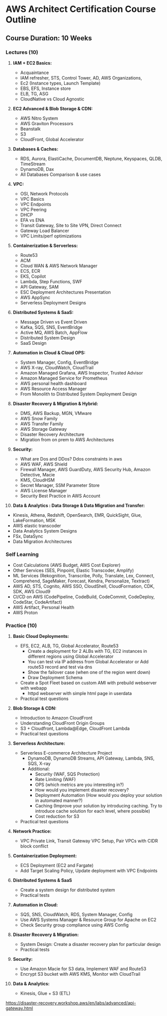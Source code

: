 # AWS Architect Certification Course Outline

## Course Duration: 10 Weeks

### Lectures (10)

1. **IAM + EC2 Basics:**
   - Acquaintance
   - IAM refresher, STS, Control Tower, AD, AWS Organizations, 
   - Ec2 (Instance types, Launch Template)
   - EBS, EFS, Instance store
   - ELB, TG, ASG
   - CloudNative vs Cloud Agnostic

2. **EC2 Advanced & Blob Storage & CDN:**
   - AWS Nitro System
   - AWS Graviton Processors
   - Beanstalk
   - S3
   - CloudFront, Global Accelerator

3. **Databases & Caches:**
   - RDS, Aurora, ElastiCache, DocumentDB, Neptune, Keyspaces, QLDB, TimeStream
   - DynamoDB, Dax
   - All Databases Comparison & use cases

4. **VPC:**
   - OSI, Network Protocols
   - VPC Basics
   - VPC Endpoints
   - VPC Peering
   - DHCP
   - EFA vs ENA
   - Transit Gateway, Site to Site VPN, Direct Connect
   - Gateway Load Balancer
   - VPC Limits/perf optimizations

5. **Containerization & Serverless:**
   - Route53
   - ACM
   - Cloud WAN & AWS Network Manager
   - ECS, ECR
   - EKS, Copilot
   - Lambda, Step Functions, SWF
   - API Gateway, SAM
   - ESC Deployment Architectures Presentation
   - AWS AppSync
   - Serverless Deployment Designs

6. **Distributed Systems & SaaS:**
   - Message Driven vs Event Driven
   - Kafka, SQS, SNS, EventBridge
   - Active MQ, AWS Batch, AppFlow
   - Distributed System Design
   - SaaS Design

7. **Automation in Cloud & Cloud OPS:**
   - System Manager, Config, EventBridge
   - AWS X-ray, CloudWatch, CloudTrail
   - Amazon Managed Grafana, AWS Inspector, Trusted Advisor
   - Amazon Managed Service for Prometheus
   - AWS personal health dashboard
   - AWS Resource Access Manager
   - From Monolith to Distributed System Deployment Design

8. **Disaster Recovery & Migration & Hybrid:**
   - DMS, AWS Backup, MGN, VMware
   - AWS Snow Family
   - AWS Transfer Family
   - AWS Storage Gateway
   - Disaster Recovery Architecture
   - Migration from on prem to AWS Architectures

9. **Security:**
   - What are Dos and DDos? Ddos constraints in aws
   - AWS WAF, AWS Shield
   - Firewall Manager, AWS GuardDuty, AWS Security Hub, Amazon Detective, Macie
   - KMS, CloudHSM
   - Secret Manager, SSM Parameter Store
   - AWS License Manager
   - Security Best Practice in AWS Account

10. **Data & Analytics : Data Storage & Data Migration and Transfer:**
   - Kinesis, Athena, Redshift, OpenSearch, EMR, QuickSight, Glue, LakeFormation, MSK
   - AWS elastic transcoder
   - Data Analytics System Designs 
   - FSx, DataSync
   - Data Migration Architectures

### Self Learning

- Cost Calculations (AWS Budget, AWS Cost Explorer)
- Other Services (SES, Pinpoint, Elastic Transcoder, Amplify)
- ML Services (Rekognition, Transcribe, Polly, Translate, Lex, Connect, Comprehend, SageMaker, Forecast, Kendra, Personalize, Textract)
- AWS AD, STS, Cognito, AWS SSO, CloudShell, CloudFormation, CDK, SDK, AWS Cloud9
- CI/CD on AWS (CodePipeline, CodeBuild, CodeCommit, CodeDeploy, CodeStar, CodeArtifact)
- AWS Artifact, Personal Health
- AWS Proton

### Practice (10)

1. **Basic Cloud Deployments:**
   - EFS, EC2, ALB, TG, Global Accelerator, Route53
      - Create a deployment for 2 ALBs with TG, EC2 instances in different regions using Global Accelerator
      - You can test via IP address from Global Accelerator or Add route53 record and test via dns
      - Show the failover case (when one of the region went down)
      - Draw Deployment Schema
   - Create a Spot Fleet based on custom AMI with prebuild webserver with webapp
      - httpd webserver with simple html page in userdata
   - Practical test questions

2. **Blob Storage & CDN:**
   - Introduction to Amazon CloudFront
   - Understanding CloudFront Origin Groups
   - S3 + Cloudfront, Lambda@Edge, CloudFront Lambda
   - Practical test questions

3. **Serverless Architecture:**
   - Serverless E-commerce Architecture Project
      - DynamoDB, DynamoDB Streams, API Gateway, Lambda, SNS, SQS, X-ray
      - Additional: 
        - Security (WAF, SQS Protection)
        - Rate Limiting (WAF)
        - OPS (which metrics are you interesting in?)
        - How would you implement disaster recovery?
        - Deployment Automation (How would you deploy your solution in automated manner?)
        - Caching (Improve your solution by introducing caching. Try to introduce cache solution for each level, where possible)
        - Cost reduction for S3 
   - Practical test questions

4. **Network Practice:**
   - VPC Private Link, Transit Gateway VPC Setup, Pair VPCs with CIDR block conflict

5. **Containerization Deployment:**
   - ECS Deployment (EC2 and Fargate)
   - Add Target Scaling Policy, Update deployment with VPC Endpoints

6. **Distributed Systems & SaaS**
   - Create a system design for distributed system
   - Practical tests

7. **Automation in Cloud:**
   - SQS, SNS, CloudWatch, RDS, System Manager, Config
   - Use AWS Systems Manager & Resource Group for Apache on EC2
   - Check Security group compliance using AWS Config

8. **Disaster Recovery & Migration:**
   - System Design: Create a disaster recovery plan for particular design 
   - Practical tests

9. **Security:**
   - Use Amazon Macie for S3 data, Implement WAF and Route53
   - Encrypt S3 bucket with AWS KMS, Monitor with CloudTrail

10. **Data & Analytics:**
    - Kinesis, Glue + S3 (ETL)



https://disaster-recovery.workshop.aws/en/labs/advanced/api-gateway.html


